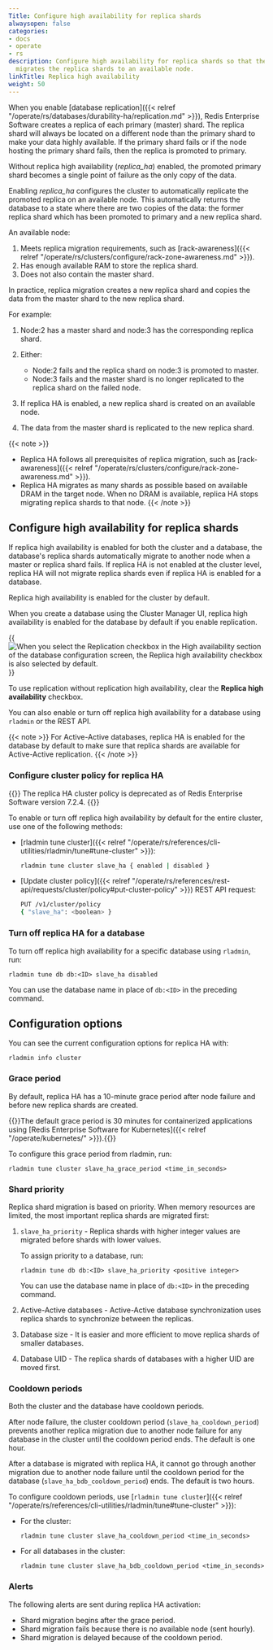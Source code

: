 ```yaml
---
Title: Configure high availability for replica shards
alwaysopen: false
categories:
- docs
- operate
- rs
description: Configure high availability for replica shards so that the cluster automatically
  migrates the replica shards to an available node.
linkTitle: Replica high availability
weight: 50
---
```


When you enable [database replication]({{< relref "/operate/rs/databases/durability-ha/replication.md" >}}),
Redis Enterprise Software creates a replica of each primary (master) shard.  The replica shard will always be 
located on a different node than the primary shard to make your data highly available.  If the primary shard 
fails or if the node hosting the primary shard fails, then the replica is promoted to primary.

Without replica high availability (_replica\_ha_) enabled, the promoted primary shard becomes a single point of failure 
as the only copy of the data.

Enabling _replica\_ha_ configures the cluster to automatically replicate the promoted replica on an available node. 
This automatically returns the database to a state where there are two copies of the data: 
the former replica shard which has been promoted to primary and a new replica shard.

An available node:

1. Meets replica migration requirements, such as [rack-awareness]({{< relref "/operate/rs/clusters/configure/rack-zone-awareness.md" >}}).
1. Has enough available RAM to store the replica shard.
1. Does not also contain the master shard.

In practice, replica migration creates a new replica shard and copies the data from the master shard to the new replica shard.

For example:

1. Node:2 has a master shard and node:3 has the corresponding replica shard.
1. Either:

    - Node:2 fails and the replica shard on node:3 is promoted to master.
    - Node:3 fails and the master shard is no longer replicated to the replica shard on the failed node.

1. If replica HA is enabled, a new replica shard is created on an available node.
1. The data from the master shard is replicated to the new replica shard.

{{< note >}}
- Replica HA follows all prerequisites of replica migration, such as [rack-awareness]({{< relref "/operate/rs/clusters/configure/rack-zone-awareness.md" >}}).
- Replica HA migrates as many shards as possible based on available DRAM in the target node. When no DRAM is available, replica HA stops migrating replica shards to that node.
{{< /note >}}

## Configure high availability for replica shards

If replica high availability is enabled for both the cluster and a database,
the database's replica shards automatically migrate to another node when a master or replica shard fails.
If replica HA is not enabled at the cluster level,
replica HA will not migrate replica shards even if replica HA is enabled for a database.

Replica high availability is enabled for the cluster by default.

When you create a database using the Cluster Manager UI, replica high availability is enabled for the database by default if you enable replication.

{{<image filename="images/rs/screenshots/databases/config-replica-ha-enabled.png" alt="When you select the Replication checkbox in the High availability section of the database configuration screen, the Replica high availability checkbox is also selected by default.">}}

To use replication without replication high availability, clear the **Replica high availability** checkbox.

You can also enable or turn off replica high availability for a database using `rladmin` or the REST API.

{{< note >}}
For Active-Active databases, replica HA is enabled for the database by default to make sure that replica shards are available for Active-Active replication.
{{< /note >}}

### Configure cluster policy for replica HA

{{<note>}}
The replica HA cluster policy is deprecated as of Redis Enterprise Software version 7.2.4.
{{</note>}}

To enable or turn off replica high availability by default for the entire cluster, use one of the following methods:

- [rladmin tune cluster]({{< relref "/operate/rs/references/cli-utilities/rladmin/tune#tune-cluster" >}}): 
    
    ```sh
    rladmin tune cluster slave_ha { enabled | disabled }
    ```

- [Update cluster policy]({{< relref "/operate/rs/references/rest-api/requests/cluster/policy#put-cluster-policy" >}}) REST API request:

    ```sh
    PUT /v1/cluster/policy 
    { "slave_ha": <boolean> }
    ```

### Turn off replica HA for a database

To turn off replica high availability for a specific database using `rladmin`, run:

``` text
rladmin tune db db:<ID> slave_ha disabled
```

You can use the database name in place of `db:<ID>` in the preceding command.


## Configuration options

You can see the current configuration options for replica HA with:

``` text
rladmin info cluster
```

### Grace period

By default, replica HA has a 10-minute grace period after node failure and before new replica shards are created.

{{<note>}}The default grace period is 30 minutes for containerized applications using [Redis Enterprise Software for Kubernetes]({{< relref "/operate/kubernetes/" >}}).{{</note>}}

To configure this grace period from rladmin, run:

``` text
rladmin tune cluster slave_ha_grace_period <time_in_seconds>
```


### Shard priority

Replica shard migration is based on priority.  When memory resources are limited, the most important replica shards are migrated first:

1. `slave_ha_priority` - Replica shards with higher 
    integer values are migrated before shards with lower values.

    To assign priority to a database, run:

    ``` text
    rladmin tune db db:<ID> slave_ha_priority <positive integer>
    ```
    
    You can use the database name in place of `db:<ID>` in the preceding command.

1. Active-Active databases - Active-Active database synchronization uses replica shards to synchronize between the replicas.
1. Database size - It is easier and more efficient to move replica shards of smaller databases.
1. Database UID - The replica shards of databases with a higher UID are moved first.

### Cooldown periods

Both the cluster and the database have cooldown periods.

After node failure, the cluster cooldown period (`slave_ha_cooldown_period`) prevents another replica migration due to another node failure for any
database in the cluster until the cooldown period ends. The default is one hour.

After a database is migrated with replica HA,
it cannot go through another migration due to another node failure until the cooldown period for the database (`slave_ha_bdb_cooldown_period`) ends. The default is two hours.

To configure cooldown periods, use [`rladmin tune cluster`]({{< relref "/operate/rs/references/cli-utilities/rladmin/tune#tune-cluster" >}}):

- For the cluster:

    ``` text
    rladmin tune cluster slave_ha_cooldown_period <time_in_seconds>
    ```

- For all databases in the cluster:

    ``` text
    rladmin tune cluster slave_ha_bdb_cooldown_period <time_in_seconds>
    ```

### Alerts

The following alerts are sent during replica HA activation:

- Shard migration begins after the grace period.
- Shard migration fails because there is no available node (sent hourly).
- Shard migration is delayed because of the cooldown period.
